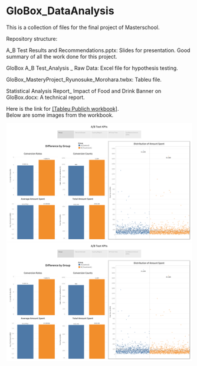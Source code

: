 # GloBox_DataAnalysis
This is a collection of files for the final project of Masterschool.

Repository structure:

A_B Test Results and Recommendations.pptx:
  Slides for presentation. Good summary of all the work done for this project.

GloBox A_B Test_Analysis _ Raw Data:
  Excel file for hypothesis testing.

GloBox_MasteryProject_Ryunosuke_Morohara.twbx:
  Tableu file.

Statistical Analysis Report_ Impact of Food and Drink Banner on GloBox.docx:
  A technical report.

Here is the link for [[Tableu Publich workbook]](https://public.tableau.com/app/profile/ryunosuke.morohara/viz/GloBox_MasteryProject/ABTestKPIs).<br>
Below are some images from the workbook.

![alt text](https://github.com/RyuMoro/GloBox_DataAnalysis/blob/main/images/A_B%20Test%20KPIs.png "Group - Tableau")
![alt text](https://github.com/RyuMoro/GloBox_DataAnalysis/blob/main/images/A_B%20Test%20KPIs.png "Device&Gender - Tableau")
